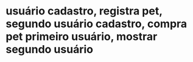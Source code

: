 # usuário cadastro, registra pet, segundo usuário cadastro, compra pet primeiro usuário, mostrar segundo usuário
